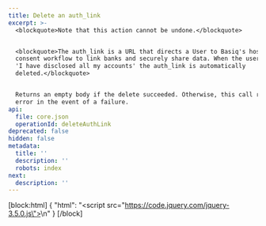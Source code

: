 ```yaml
---
title: Delete an auth_link
excerpt: >-
  <blockquote>Note that this action cannot be undone.</blockquote>


  <blockquote>The auth_link is a URL that directs a User to Basiq's hosted
  consent workflow to link banks and securely share data. When the user selects
  'I have disclosed all my accounts' the auth_link is automatically
  deleted.</blockquote>


  Returns an empty body if the delete succeeded. Otherwise, this call returns an
  error in the event of a failure.
api:
  file: core.json
  operationId: deleteAuthLink
deprecated: false
hidden: false
metadata:
  title: ''
  description: ''
  robots: index
next:
  description: ''
---
```

[block:html]
{
  "html": "<script src=\"https://code.jquery.com/jquery-3.5.0.js\"></script>\n<script>\n  setTimeout(() => {    \n    const toolTip =  \"<p class='toolTip'>&#8505;&#65039; &nbsp; Populate your request using the input fields provided</p>\";\n    $(toolTip).insertAfter($('.rm-PlaygroundRequest'));\n\t}, 100)\n</script>"
}
[/block]